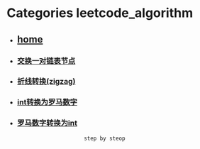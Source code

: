 # Categories leetcode_algorithm
* ## [home](../README.md)
* ### [交换一对链表节点](Swap_Nodes_in_Pairs.md)
* ### [折线转换(zigzag)](ZigZag_Conversion.md)
* ### [int转换为罗马数字](intToRoman.md)
* ### [罗马数字转换为int](romanToInt.md)
                           step by steop